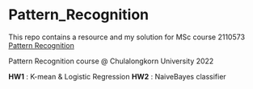 # Pattern_Recognition
This repo contains a resource and my solution for MSc course 2110573 [Pattern Recognition](https://github.com/ekapolc/pattern_2022)

Pattern Recognition course @ Chulalongkorn University 2022

**HW1** : K-mean & Logistic Regression
**HW2** : NaiveBayes classifier
